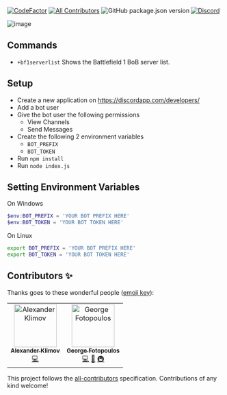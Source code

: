 [![CodeFactor](https://www.codefactor.io/repository/github/xorz57/kaiser-wilhelm-ii/badge)](https://www.codefactor.io/repository/github/xorz57/kaiser-wilhelm-ii)
[![All Contributors](https://img.shields.io/badge/all_contributors-2-orange.svg?style=flat-square)](#contributors)
![GitHub package.json version](https://img.shields.io/github/package-json/v/xorz57/kaiser-wilhelm-ii)
[![Discord](https://discordapp.com/api/guilds/616199514113572885/widget.png?style=shield)](https://discordapp.com/invite/PMqbH2Y)

![image](https://user-images.githubusercontent.com/1548352/65426816-ac6ec500-de19-11e9-9900-5a3e54bf27a8.png)

## Commands
- `+bf1serverlist` Shows the Battlefield 1 BoB server list.

## Setup
- Create a new application on https://discordapp.com/developers/
- Add a bot user
- Give the bot user the following permissions
  - View Channels
  - Send Messages
- Create the following 2 environment variables
  - `BOT_PREFIX`
  - `BOT_TOKEN`
- Run `npm install`
- Run `node index.js`

## Setting Environment Variables

On Windows
```powershell
$env:BOT_PREFIX = 'YOUR BOT PREFIX HERE'
$env:BOT_TOKEN = 'YOUR BOT TOKEN HERE'
```
On Linux
```bash
export BOT_PREFIX = 'YOUR BOT PREFIX HERE'
export BOT_TOKEN = 'YOUR BOT TOKEN HERE'
```
## Contributors ✨

Thanks goes to these wonderful people ([emoji key](https://allcontributors.org/docs/en/emoji-key)):

<!-- ALL-CONTRIBUTORS-LIST:START - Do not remove or modify this section -->
<!-- prettier-ignore -->
<table>
  <tr>
    <td align="center"><a href="https://github.com/geeeezmo"><img src="https://avatars2.githubusercontent.com/u/2767789?v=4" width="100px;" alt="Alexander Klimov"/><br /><sub><b>Alexander Klimov</b></sub></a><br /><a href="https://github.com/xorz57/kaiser-wilhelm-ii/commits?author=geeeezmo" title="Code">💻</a></td>
    <td align="center"><a href="https://github.com/xorz57"><img src="https://avatars0.githubusercontent.com/u/1548352?v=4" width="100px;" alt="George Fotopoulos"/><br /><sub><b>George Fotopoulos</b></sub></a><br /><a href="https://github.com/xorz57/kaiser-wilhelm-ii/commits?author=xorz57" title="Code">💻</a> <a href="#maintenance-xorz57" title="Maintenance">🚧</a> <a href="#infra-xorz57" title="Infrastructure (Hosting, Build-Tools, etc)">🚇</a></td>
  </tr>
</table>

<!-- ALL-CONTRIBUTORS-LIST:END -->

This project follows the [all-contributors](https://github.com/all-contributors/all-contributors) specification. Contributions of any kind welcome!